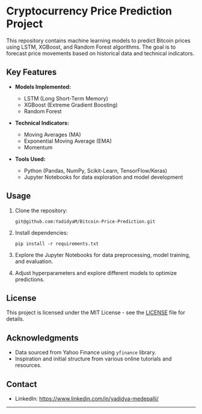 # Cryptocurrency Price Prediction Project

This repository contains machine learning models to predict Bitcoin prices using LSTM, XGBoost, and Random Forest algorithms. The goal is to forecast price movements based on historical data and technical indicators.

## Key Features

- **Models Implemented:**
  - LSTM (Long Short-Term Memory)
  - XGBoost (Extreme Gradient Boosting)
  - Random Forest

- **Technical Indicators:**
  - Moving Averages (MA)
  - Exponential Moving Average (EMA)
  - Momentum

- **Tools Used:**
  - Python (Pandas, NumPy, Scikit-Learn, TensorFlow/Keras)
  - Jupyter Notebooks for data exploration and model development

## Usage

1. Clone the repository:
   ```
   git@github.com:YadidyaM/Bitcoin-Price-Prediction.git
   ```

2. Install dependencies:
   ```
   pip install -r requirements.txt
   ```

3. Explore the Jupyter Notebooks for data preprocessing, model training, and evaluation.

4. Adjust hyperparameters and explore different models to optimize predictions.

## License

This project is licensed under the MIT License - see the [LICENSE](LICENSE) file for details.

## Acknowledgments

- Data sourced from Yahoo Finance using `yfinance` library.
- Inspiration and initial structure from various online tutorials and resources.

## Contact
- LinkedIn: https://www.linkedin.com/in/yadidya-medepalli/

---

